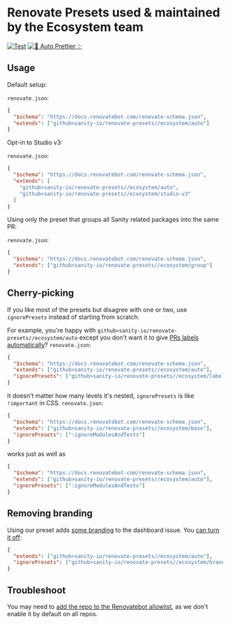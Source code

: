 # Renovate Presets used & maintained by the Ecosystem team

[![Test](https://github.com/sanity-io/renovate-presets/actions/workflows/test.yml/badge.svg)](https://github.com/sanity-io/renovate-presets/actions/workflows/test.yml)
[![🤖 Auto Prettier ✨](https://github.com/sanity-io/renovate-presets/actions/workflows/prettier.yml/badge.svg)](https://github.com/sanity-io/renovate-presets/actions/workflows/prettier.yml)

## Usage

Default setup:

`renovate.json`:

```json
{
  "$schema": "https://docs.renovatebot.com/renovate-schema.json",
  "extends": ["github>sanity-io/renovate-presets//ecosystem/auto"]
}
```

Opt-in to Studio v3:

`renovate.json`:

```json
{
  "$schema": "https://docs.renovatebot.com/renovate-schema.json",
  "extends": [
    "github>sanity-io/renovate-presets//ecosystem/auto",
    "github>sanity-io/renovate-presets//ecosystem/studio-v3"
  ]
}
```

Using only the preset that groups all Sanity related packages into the same PR:

`renovate.json`:

```json
{
  "$schema": "https://docs.renovatebot.com/renovate-schema.json",
  "extends": ["github>sanity-io/renovate-presets//ecosystem/group"]
}
```

## Cherry-picking

If you like most of the presets but disagree with one or two, use `ignorePresets` instead of starting from scratch.

For example, you're happy with `github>sanity-io/renovate-presets//ecosystem/auto` except you don't want it to give [PRs labels automatically](https://user-images.githubusercontent.com/81981/187027000-de482541-e28a-481a-83f3-166e31175c38.png)?
`renovate.json`:

```json
{
  "$schema": "https://docs.renovatebot.com/renovate-schema.json",
  "extends": ["github>sanity-io/renovate-presets//ecosystem/auto"],
  "ignorePresets": ["github>sanity-io/renovate-presets//ecosystem/labels"]
}
```

It doesn't matter how many levels it's nested, `ignorePresets` is like `!important` in CSS.
`renovate.json`:

```json
{
  "$schema": "https://docs.renovatebot.com/renovate-schema.json",
  "extends": ["github>sanity-io/renovate-presets//ecosystem/base"],
  "ignorePresets": [":ignoreModulesAndTests"]
}
```

works just as well as

```json
{
  "$schema": "https://docs.renovatebot.com/renovate-schema.json",
  "extends": ["github>sanity-io/renovate-presets//ecosystem/auto"],
  "ignorePresets": [":ignoreModulesAndTests"]
}
```

## Removing branding

Using our preset adds [some branding](https://user-images.githubusercontent.com/81981/187096428-e17c3bfb-9721-4421-859b-a0e85300c230.png) to the dashboard issue. You [can turn it off](https://user-images.githubusercontent.com/81981/187096465-53ed0cc1-4d00-4968-8f51-ec696ed9a48c.png):

```json
{
  "extends": ["github>sanity-io/renovate-presets//ecosystem/auto"],
  "ignorePresets": ["github>sanity-io/renovate-presets//ecosystem/branding"]
}
```

## Troubleshoot

You may need to [add the repo to the Renovatebot allowlist](https://github.com/organizations/sanity-io/settings/installations/2371209#:~:text=requests%2C%20and%20workflows-,Repository%20access,-All%20repositories), as we don't enable it by default on all repos.
